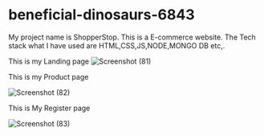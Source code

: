 # beneficial-dinosaurs-6843

My project name is ShopperStop. This is a E-commerce website.
The Tech stack what I have used are HTML,CSS,JS,NODE,MONGO DB etc,.

This is my Landing page 
![Screenshot (81)](https://user-images.githubusercontent.com/112754513/221534218-c2f14016-a72f-41de-9584-3b7e3368d6bc.png)


This is my Product page

![Screenshot (82)](https://user-images.githubusercontent.com/112754513/221534501-5d2f1b31-f0ca-4fbb-814a-5201ab8600fb.png)

This is My Register page

![Screenshot (83)](https://user-images.githubusercontent.com/112754513/221534609-5b7dd3a2-82d1-4649-80b0-0d4061e41ea7.png)


